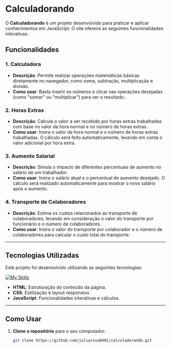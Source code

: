 # Calculadorando

O **Calculadorando** é um projeto desenvolvido para praticar e aplicar conhecimentos em JavaScript. O site oferece as seguintes funcionalidades interativas:

## Funcionalidades

### 1. **Calculadora**
   - **Descrição**: Permite realizar operações matemáticas básicas diretamente no navegador, como soma, subtração, multiplicação e divisão.
   - **Como usar**: Basta inserir os números e clicar nas operações desejadas (como "somar" ou "multiplicar") para ver o resultado.

### 2. **Horas Extras**
   - **Descrição**: Calcula o valor a ser recebido por horas extras trabalhadas com base no valor da hora normal e no número de horas extras.
   - **Como usar**: Insira o valor da hora normal e o número de horas extras trabalhadas. O cálculo será feito automaticamente, levando em conta o valor adicional por hora extra.

### 3. **Aumento Salarial**
   - **Descrição**: Simula o impacto de diferentes percentuais de aumento no salário de um trabalhador.
   - **Como usar**: Insira o salário atual e o percentual de aumento desejado. O cálculo será realizado automaticamente para mostrar o novo salário após o aumento.

### 4. **Transporte de Colaboradores**
   - **Descrição**: Estima os custos relacionados ao transporte de colaboradores, levando em consideração o valor do transporte por funcionário e o número de colaboradores.
   - **Como usar**: Insira o valor do transporte por colaborador e o número de colaboradores para calcular o custo total do transporte.

---

## Tecnologias Utilizadas

Este projeto foi desenvolvido utilizando as seguintes 
tecnologias:

[![My Skills](https://skillicons.dev/icons?i=js,html,css)](https://skillicons.dev)

- **HTML**: Estruturação do conteúdo da página.
- **CSS**: Estilização e layout responsivo.
- **JavaScript**: Funcionalidades interativas e cálculos.


---

## Como Usar

1. **Clone o repositório** para o seu computador:

   ```bash
   git clone https://github.com/juliarosa0401/calculadorando.git
